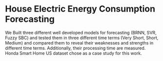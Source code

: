 # House Electric Energy Consumption Forecasting
We Built three different well developed models for forecasting (BRNN, SVR, Fuzzy SBC)  and tested them in three different time terms (Very Short, Short, Medium) and compared them to reveal their weaknesses and strengths in different time terms. Additionally, their processing time are measured. Honda Smart Home US dataset chose as a case study for this work.
